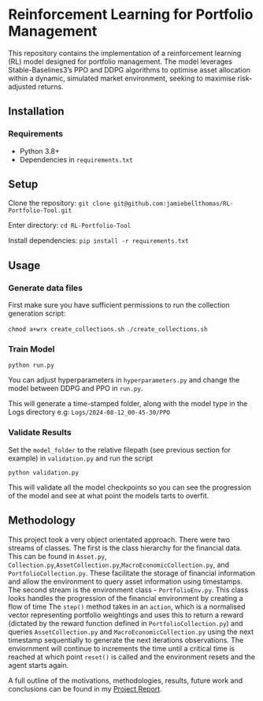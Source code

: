 # Reinforcement Learning for Portfolio Management
This repository contains the implementation of a reinforcement learning (RL) model designed for portfolio management. The model leverages Stable-Baselines3’s PPO and DDPG algorithms to optimise asset allocation within a dynamic, simulated market environment, seeking to maximise risk-adjusted returns.

## Installation
### Requirements
- Python 3.8+
- Dependencies in `requirements.txt`

## Setup
Clone the repository:
`git clone git@github.com:jamiebellthomas/RL-Portfolio-Tool.git`

Enter directory:
`cd RL-Portfolio-Tool`

Install dependencies:
`pip install -r requirements.txt`

## Usage 

### Generate data files

First make sure you have sufficient permissions to run the collection generation script:

`chmod a+wrx create_collections.sh`
`./create_collections.sh`

### Train Model

`python run.py`

You can adjust hyperparameters in `hyperparameters.py` and change the model between DDPG and PPO in `run.py`.

This will generate a time-stamped folder, along with the model type in the Logs directory e.g: `Logs/2024-08-12_00-45-30/PPO`

### Validate Results

Set the `model_folder` to the relative filepath (see previous section for example) in `validation.py` and run the script

`python validation.py`

This will validate all the model checkpoints so you can see the progression of the model and see at what point the models tarts to overfit.

## Methodology

This project took a very object orientated approach. There were two streams of classes. The first is the class hierarchy for the financial data.
This can be found in `Asset.py`, `Collection.py`,`AssetCollection.py`,`MacroEconomicCollection.py`, and `PortfolioCollection.py`. These
facilitate the storage of financial information and allow the environment to query asset information using timestamps. The second stream
is the environment class - `PortfolioEnv.py`. This class looks handles the progression of the financial environment by creating a flow of time
The `step()` method takes in an `action`, which is a normalised vector representing portfolio weightings and uses this to return a reward
(dictated by the reward function defined in `PortfolioCollection.py`) and queries `AssetCollection.py` and `MacroEconomicCollection.py` using
the next timestamp sequentially to generate the next iterations observations. The enviornment will continue to increments the time until 
a critical time is reached at which point `reset()` is called and the environment resets and the agent starts again.

A full outline of the motivations, methodologies, results, future work and conclusions can be found in my [Project Report](https://github.com/jamiebellthomas/RL-Portfolio-Tool/blob/main/ws19177_Summer_Project_MSc_Report.pdf).



